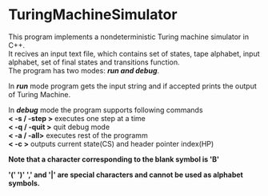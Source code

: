 # TuringMachineSimulator
This program implements a nondeterministic Turing machine simulator in C++.  
It recives an input text file, which contains set of states, tape alphabet, input alphabet, set of final states and transitions function.   
The program has two modes: ***run and debug***.

In ***run*** mode program gets the input string and if accepted prints the output of Turing Machine.

In ***debug*** mode the program supports following commands  
        **< -s / -step >** executes one step at a time  
				**< -q / -quit >** quit debug mode  
				**< -a / -all>** executes rest of the programm  
				**< -c >** outputs current state(CS) and header pointer index(HP)  

**Note that a character corresponding to the blank symbol is 'B'**

**'('  ')'  ',' and '|' are special characters and cannot be used as alphabet symbols.**
